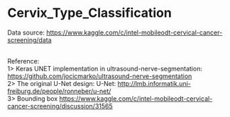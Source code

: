 # Cervix_Type_Classification

Data source: https://www.kaggle.com/c/intel-mobileodt-cervical-cancer-screening/data<br><br>


Reference:<BR>
1> Keras UNET implementation in ultrasound-nerve-segmentation: https://github.com/jocicmarko/ultrasound-nerve-segmentation <br>
2> The original U-Net design: U-Net: http://lmb.informatik.uni-freiburg.de/people/ronneber/u-net/ <br>
3> Bounding box https://www.kaggle.com/c/intel-mobileodt-cervical-cancer-screening/discussion/31565 <br>
